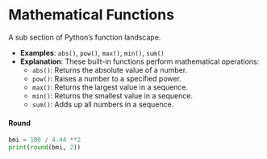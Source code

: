 # Mathematical Functions
A sub section of Python’s function landscape.

- **Examples**: `abs()`, `pow()`, `max()`, `min()`, `sum()`
- **Explanation**: These built-in functions perform mathematical operations:
  - `abs()`: Returns the absolute value of a number.
  - `pow()`: Raises a number to a specified power.
  - `max()`: Returns the largest value in a sequence.
  - `min()`: Returns the smallest value in a sequence.
  - `sum()`: Adds up all numbers in a sequence.



#### Round  
```python  
bmi = 100 / 4.44 **2
print(round(bmi, 2))
```  